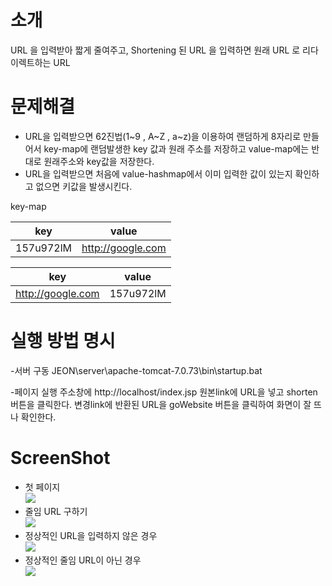 # 소개
URL 을 입력받아 짧게 줄여주고, Shortening 된 URL 을 입력하면 원래 URL 로 리다이렉트하는 URL

# 문제해결 
- URL을 입력받으면 62진법(1~9 , A~Z , a~z)을 이용하여 랜덤하게 8자리로 만들어서 key-map에 랜덤발생한 key 값과 원래 주소를 저장하고
  value-map에는 반대로 원래주소와 key값을 저장한다.
- URL을 입력받으면 처음에 value-hashmap에서 이미 입력한 값이 있는지 확인하고 없으면 키값을 발생시킨다.

key-map

key	     | value
------------ | -------------
157u972lM    | http://google.com

key          | value
------------ | -------------
http://google.com | 157u972lM

# 실행 방법 명시
-서버 구동
 JEON\server\apache-tomcat-7.0.73\bin\startup.bat

-페이지 실행
 주소창에 http://localhost/index.jsp 
 원본link에 URL을 넣고 shorten 버튼을 클릭한다.
 변경link에 반환된 URL을 goWebsite 버튼을 클릭하여 화면이 잘 뜨나 확인한다. 
	
# ScreenShot
- 첫 페이지
<br/><img src="screenshot1.png"/>
- 줄임 URL 구하기
<br/><img src="screenshot2.png"/>
- 정상적인 URL을 입력하지 않은 경우
<br/><img src="screenshot3.png"/>
- 정상적인 줄임 URL이 아닌 경우
<br/><img src="screenshot4.png"/>
